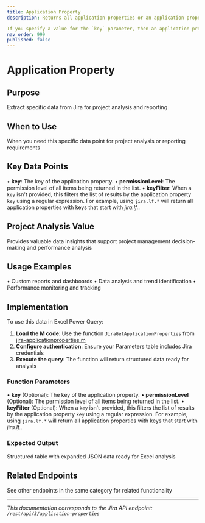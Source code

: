 ```yaml
---
title: Application Property
description: Returns all application properties or an application property.

If you specify a value for the `key` parameter, then an application property is return...
nav_order: 999
published: false
---
```


# Application Property

## Purpose
Extract specific data from Jira for project analysis and reporting

## When to Use
When you need this specific data point for project analysis or reporting requirements

## Key Data Points
• **key**: The key of the application property.
• **permissionLevel**: The permission level of all items being returned in the list.
• **keyFilter**: When a `key` isn't provided, this filters the list of results by the application property `key` using a regular expression. For example, using `jira.lf.*` will return all application properties with keys that start with *jira.lf.*.

## Project Analysis Value
Provides valuable data insights that support project management decision-making and performance analysis

## Usage Examples
• Custom reports and dashboards
• Data analysis and trend identification
• Performance monitoring and tracking

## Implementation
To use this data in Excel Power Query:

1. **Load the M code**: Use the function `JiraGetApplicationProperties` from [jira-applicationproperties.m](../assets/jira-applicationproperties.m)
2. **Configure authentication**: Ensure your Parameters table includes Jira credentials
3. **Execute the query**: The function will return structured data ready for analysis

### Function Parameters
• **key** (Optional): The key of the application property.
• **permissionLevel** (Optional): The permission level of all items being returned in the list.
• **keyFilter** (Optional): When a `key` isn't provided, this filters the list of results by the application property `key` using a regular expression. For example, using `jira.lf.*` will return all application properties with keys that start with *jira.lf.*.

### Expected Output
Structured table with expanded JSON data ready for Excel analysis

## Related Endpoints
See other endpoints in the same category for related functionality

---
*This documentation corresponds to the Jira API endpoint: `/rest/api/3/application-properties`*
